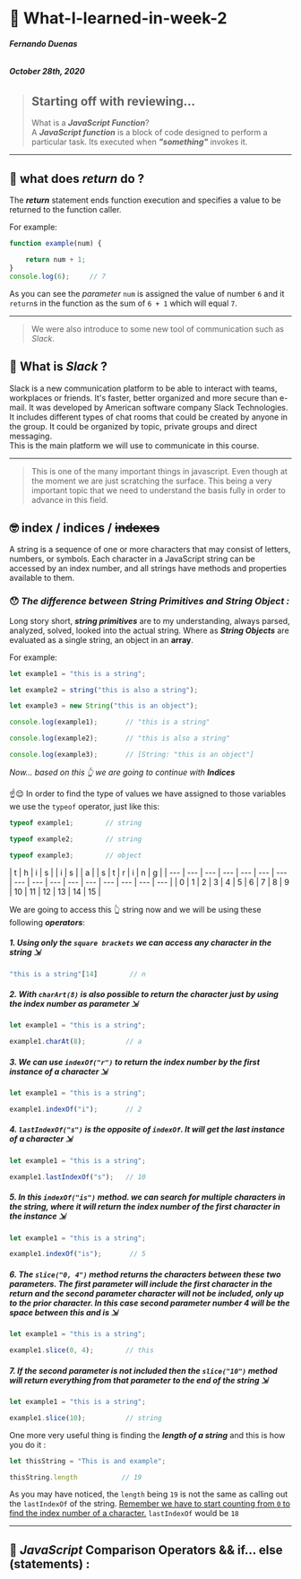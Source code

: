 # **🤫  What-I-learned-in-week-2**<br>
###### ***Fernando Duenas***
###### ***October 28th, 2020***
<!-- return, indices, Comparison Operators && if... else (statements), fizzBuzz, codewars-->
> ## **Starting off with reviewing...**<br>
> What is a ***JavaScript Function***?<br>
> A ***JavaScript function*** is a block of code designed to perform a particular task.
> Its executed when ***"something"*** invokes it.<br>

---

## **🧐 what does *return* do ?**<br>
The ***return*** statement ends function execution and specifies a value to be returned to the function caller.<br>

For example:
```javascript
function example(num) { 

    return num + 1;
}
console.log(6);     // 7
```
As you can see the *parameter* `num` is assigned the value of number `6` and it `return`s in the function as the sum of `6 + 1` which will equal `7`.<br>

---

> We were also introduce to some new tool of communication such as *Slack*.<br>

## **🤔 What is *Slack* ?**<br>
Slack is a new communication platform to be able to interact with teams, workplaces or friends. It's faster, better organized and more secure than e-mail. It was developed by American software company Slack Technologies. It includes different types of chat rooms that could be created by anyone in the group. It could be organized by topic, private groups and direct messaging.<br>
This is the main platform we will use to communicate in this course.<br>
 
 ---

> This is one of the many important things in javascript. Even though at the moment we are just scratching the surface. This being a very important topic that we need to understand the basis fully in order to advance in this field.<br>

## **🤓 index / indices / ~~indexes~~**<br>
 A string is a sequence of one or more characters that may consist of letters, numbers, or symbols.
 Each character in a JavaScript string can be accessed by an index number, and all strings have methods and properties available to them.<br>
 
 ### 😯 ***The difference between *String Primitives* and *String Object* :***<br>
Long story short, ***string primitives*** are to my understanding, always parsed, analyzed, solved, looked into the actual string. Where as ***String Objects*** are evaluated as a single string, an object in an **array**.<br>

For example:<br>

```javascript
let example1 = "this is a string";

let example2 = string("this is also a string");

let example3 = new String("this is an object");

console.log(example1);       // "this is a string"

console.log(example2);       // "this is also a string"

console.log(example3);       // [String: "this is an object"]
```

*Now... based on this 👆 we are going to continue with **Indices***

☝️😌 In order to find the type of values we have assigned to those variables we use the `typeof` operator, just like this:

```javascript
typeof example1;        // string

typeof example2;        // string

typeof example3;        // object
```
<a id="index"></a>
|  t  |  h  |  i  |  s  |     |  i  |  s  |     |  a  |     |  s  |  t  |  r  |  i  |  n  |  g  |
| --- | --- | --- | --- | --- | --- | --- | --- | --- | --- | --- | --- | --- | --- | --- | --- |
|  0  |  1  |  2  |  3  |  4  |  5  |  6  |  7  |  8  |  9  |  10 |  11 |  12 |  13 |  14 |  15 |   

We are going to access this 👆 string now and we will be using these following ***operators***:<br>
##### 1. Using only the `square brackets` we can ***access any character in the string*** ⇲<br>
```javascript 
"this is a string"[14]        // n
```
##### 2. With `charArt(8)` is also possible to return the character just by using the ***index number as parameter*** ⇲<br>
```javascript 
let example1 = "this is a string";

example1.charAt(8);          // a
```
##### 3. We can use `indexOf("r")` to return the index number by the ***first instance of a character*** ⇲<br>
```javascript 
let example1 = "this is a string";

example1.indexOf("i");       // 2
```
##### 4. `lastIndexOf("s")` is the opposite of `indexOf`. It will get the ***last instance of a character*** ⇲<br>
```javascript 
let example1 = "this is a string";

example1.lastIndexOf("s");   // 10
```
##### 5. In this `indexOf("is")` method. we can search for multiple characters in the string, where it will return the index number of the first character in the instance ⇲<br>
```javascript 
let example1 = "this is a string";

example1.indexOf("is");       // 5
```
##### 6. The `slice("0, 4")` method returns the characters between these two parameters. The first parameter will include the first character in the return and the second parameter character will not be included, only up to the prior character. In this case ***second parameter number 4*** will be the space between ***this*** and ***is*** ⇲<br>
```javascript 
let example1 = "this is a string";

example1.slice(0, 4);        // this
```
##### 7. If the ***second parameter*** is not included then the `slice("10")` method will return everything from that parameter to the end of the string ⇲<br>
```javascript 
let example1 = "this is a string";

example1.slice(10);          // string
```

One more very useful thing is finding the ***length of a string*** and this is how you do it :<br>

```javascript
let thisString = "This is and example";

thisString.length           // 19
```
As you may have noticed, the `length` being `19` is not the same as calling out the `lastIndexOf` of the string. [Remember we have to start counting from `0` to find the index number of a character.](#index) `lastIndexOf` would be `18`

---

## **🥴 _JavaScript_ Comparison Operators && if... else (statements) :**<br>





